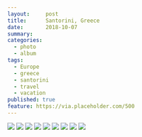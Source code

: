 ```yaml
---
layout:     post
title:      Santorini, Greece
date:       2018-10-07
summary:    
categories:
  - photo
  - album
tags:
  - Europe
  - greece
  - santorini
  - travel
  - vacation
published: true
feature: https://via.placeholder.com/500
---
```


<!--more-->
<img src="https://files.claycarson.net/photos/album/greece/santorini/greece-1.jpg">
<img src="https://files.claycarson.net/photos/album/greece/santorini/greece-2.jpg">
<img src="https://files.claycarson.net/photos/album/greece/santorini/greece-3.jpg">
<img src="https://files.claycarson.net/photos/album/greece/santorini/greece-4.jpg">
<img src="https://files.claycarson.net/photos/album/greece/santorini/greece-5.jpg">
<img src="https://files.claycarson.net/photos/album/greece/santorini/greece-7.jpg">
<img src="https://files.claycarson.net/photos/album/greece/santorini/greece-8.jpg">
<img src="https://files.claycarson.net/photos/album/greece/santorini/greece-9.jpg">
<img src="https://files.claycarson.net/photos/album/greece/santorini/greece-10.jpg">
